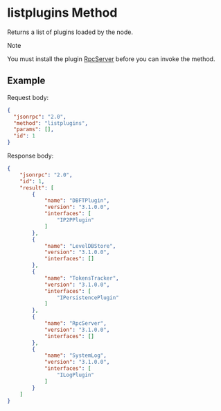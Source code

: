 # listplugins Method

Returns a list of plugins loaded by the node.

> [!Note]
>
> You must install the plugin [RpcServer](https://github.com/neo-project/neo-modules/releases) before you can invoke the method.

## Example

Request body:

```json
{
  "jsonrpc": "2.0",
  "method": "listplugins",
  "params": [],
  "id": 1
}
```

Response body:

```json
{
    "jsonrpc": "2.0",
    "id": 1,
    "result": [
        {
            "name": "DBFTPlugin",
            "version": "3.1.0.0",
            "interfaces": [
                "IP2PPlugin"
            ]
        },
        {
            "name": "LevelDBStore",
            "version": "3.1.0.0",
            "interfaces": []
        },
        {
            "name": "TokensTracker",
            "version": "3.1.0.0",
            "interfaces": [
                "IPersistencePlugin"
            ]
        },
        {
            "name": "RpcServer",
            "version": "3.1.0.0",
            "interfaces": []
        },
        {
            "name": "SystemLog",
            "version": "3.1.0.0",
            "interfaces": [
                "ILogPlugin"
            ]
        }
    ]
}
```